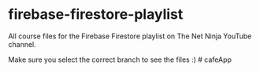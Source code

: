 # firebase-firestore-playlist
All course files for the Firebase Firestore playlist on The Net Ninja YouTube channel. 

Make sure you select the correct branch to see the files :)
#   c a f e A p p  
 